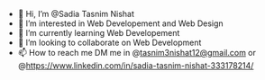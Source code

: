 - 👋 Hi, I’m @Sadia Tasnim Nishat 
- 👀 I’m interested in Web Developement and Web Design
- 🌱 I’m currently learning Web Developement
- 💞️ I’m looking to collaborate on Web Development 
- 📫 How to reach me DM me in @tasnim3nishat12@gmail.com or @https://www.linkedin.com/in/sadia-tasnim-nishat-333178214/

<!---
Nishat1396/Nishat1396 is a ✨ special ✨ repository because its `README.md` (this file) appears on your GitHub profile.
You can click the Preview link to take a look at your changes.
--->
